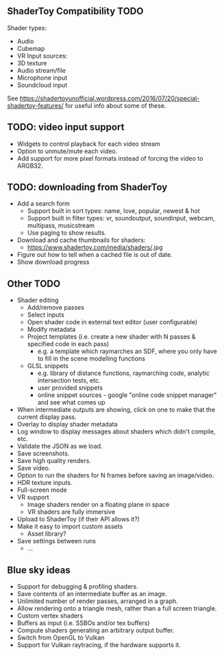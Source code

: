 ShaderToy Compatibility TODO
----------------------------

Shader types:
- Audio
- Cubemap
- VR
Input sources:
- 3D texture
- Audio stream/file
- Microphone input
- Soundcloud input


See 
  https://shadertoyunofficial.wordpress.com/2016/07/20/special-shadertoy-features/ 
for useful info about some of these.


TODO: video input support
-------------------------
- Widgets to control playback for each video stream
- Option to unmute/mute each video.
- Add support for more pixel formats instead of forcing the video to ARGB32.


TODO: downloading from ShaderToy
--------------------------------
- Add a search form
  - Support built in sort types: name, love, popular, newest & hot
  - Support built in filter types: vr, soundoutput, soundinput, webcam, multipass, musicstream
  - Use paging to show results.
- Download and cache thumbnails for shaders:
  - https://www.shadertoy.com/media/shaders/<shader-id>.jpg
- Figure out how to tell when a cached file is out of date.
- Show download progress


Other TODO
----------

- Shader editing
  - Add/remove passes
  - Select inputs
  - Open shader code in external text editor (user configurable)
  - Modify metadata
  - Project templates (i.e. create a new shader with N passes & specified code in each pass)
  	- e.g. a template which raymarches an SDF, where you only have to fill in the scene modelling functions
  - GLSL snippets
  	- e.g. library of distance functions, raymarching code, analytic intersection tests, etc.
  	- user provided snippets
  	- online snippet sources - google "online code snippet manager" and see what comes up
- When intermediate outputs are showing, click on one to make that the current display pass.
- Overlay to display shader metadata 
- Log window to display messages about shaders which didn't compile, etc.
- Validate the JSON as we load.
- Save screenshots.
- Save high quality renders.
- Save video.
- Option to run the shaders for N frames before saving an image/video.
- HDR texture inputs.
- Full-screen mode
- VR support
  - Image shaders render on a floating plane in space
  - VR shaders are fully immersive
- Upload to ShaderToy (if their API allows it?)
- Make it easy to import custom assets
  - Asset library?
- Save settings between runs
  - ...


Blue sky ideas
--------------

- Support for debugging & profiling shaders.
- Save contents of an intermediate buffer as an image.
- Unlimited number of render passes, arranged in a graph.
- Allow rendering onto a triangle mesh, rather than a full screen triangle.
- Custom vertex shaders
- Buffers as input (i.e. SSBOs and/or tex buffers)
- Compute shaders generating an arbitrary output buffer.
- Switch from OpenGL to Vulkan
- Support for Vulkan raytracing, if the hardware supports it.
